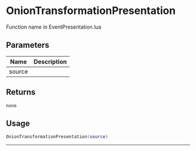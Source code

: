 # OnionTransformationPresentation

Function name in EventPresentation.lua

## Parameters

| Name   | Description |
| ------ | ----------- |
| source |             |

## Returns

`none`

## Usage

```lua
OnionTransformationPresentation(source)
```

---
